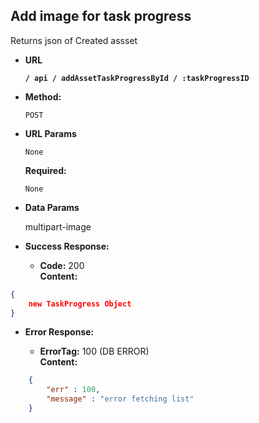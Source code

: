 **Add image for task progress**
----
  Returns json of Created assset

* **URL**

  **`/ api / addAssetTaskProgressById / :taskProgressID`**

* **Method:**

  `POST`

*  **URL Params**
    
    `None`

   **Required:**
 
   `None`

* **Data Params**

  multipart-image

* **Success Response:**

  * **Code:** 200 <br />
    **Content:**
```json
{
	new TaskProgress Object
}
```
 
* **Error Response:**

  * **ErrorTag:** 100 (DB ERROR) <br />
    **Content:** 
```json
    {
        "err" : 100, 
        "message" : "error fetching list"
    }
```